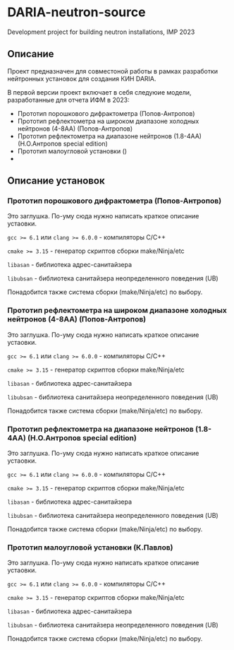 # DARIA-neutron-source

Development project for building neutron installations, IMP 2023

## Описание
Проект предназначен для совместоной работы в рамках разработки нейтронных установок для создания КИН DARIA.

В первой версии проект включает в себя следуюие модели, разработанные для отчета ИФМ в 2023:
* Прототип порошкового дифрактометра (Попов-Антропов)
* Прототип рефлектометра на широком диапазоне холодных нейтронов (4-8АА) (Попов-Антропов)
* Прототип рефлектометра на диапазоне нейтронов (1.8-4АА) (Н.О.Антропов special edition)
* Прототип малоугловой установки ()
*
## Описание установок
### Прототип порошкового дифрактометра (Попов-Антропов)
Это заглушка. По-уму сюда нужно написать краткое описание устаовки.

`gcc >= 6.1` или `clang >= 6.0.0` - компиляторы C/С++

`cmake >= 3.15` - генератор скриптов сборки make/Ninja/etc

`libasan` - библиотека адрес-санитайзера

`libubsan` - библиотека санитайзера неопределенного поведения (UB)

Понадобится также система сборки (make/Ninja/etc) по выбору.

### Прототип рефлектометра на широком диапазоне холодных нейтронов (4-8АА) (Попов-Антропов)
Это заглушка. По-уму сюда нужно написать краткое описание устаовки.

`gcc >= 6.1` или `clang >= 6.0.0` - компиляторы C/С++

`cmake >= 3.15` - генератор скриптов сборки make/Ninja/etc

`libasan` - библиотека адрес-санитайзера

`libubsan` - библиотека санитайзера неопределенного поведения (UB)

Понадобится также система сборки (make/Ninja/etc) по выбору.


### Прототип рефлектометра на диапазоне нейтронов (1.8-4АА) (Н.О.Антропов special edition)
Это заглушка. По-уму сюда нужно написать краткое описание устаовки.

`gcc >= 6.1` или `clang >= 6.0.0` - компиляторы C/С++

`cmake >= 3.15` - генератор скриптов сборки make/Ninja/etc

`libasan` - библиотека адрес-санитайзера

`libubsan` - библиотека санитайзера неопределенного поведения (UB)

Понадобится также система сборки (make/Ninja/etc) по выбору.


### Прототип малоугловой установки (К.Павлов)
Это заглушка. По-уму сюда нужно написать краткое описание устаовки.

`gcc >= 6.1` или `clang >= 6.0.0` - компиляторы C/С++

`cmake >= 3.15` - генератор скриптов сборки make/Ninja/etc

`libasan` - библиотека адрес-санитайзера

`libubsan` - библиотека санитайзера неопределенного поведения (UB)

Понадобится также система сборки (make/Ninja/etc) по выбору.
